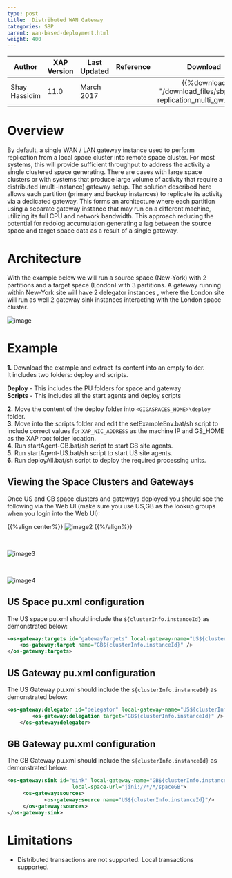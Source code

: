 ```yaml
---
type: post
title:  Distributed WAN Gateway 
categories: SBP
parent: wan-based-deployment.html
weight: 400
---
```


|Author|XAP Version|Last Updated | Reference | Download |
|------|-----------|-------------|-----------|:----------:|
| Shay  Hassidim| 11.0 | March 2017|    | {{%download "/download_files/sbp/wan-replication_multi_gw.zip"%}}   |


# Overview
 
By default, a single WAN / LAN gateway instance used to perform replication from a local space cluster into remote space cluster. 
For most systems, this will provide sufficient throughput to address the activity a single clustered space generating. 
There are cases with large space clusters or with systems that produce large volume of activity that require a distributed (multi-instance) gateway setup. 
The solution described here allows each partition (primary and backup instances) to replicate its activity via a dedicated gateway. 
This forms an architecture where each partition using a separate gateway instance that may run on a different machine, utilizing its full CPU and network bandwidth. 
This approach reducing the potential for redolog accumulation generating a lag between the source space and target space data as a result of a single gateway. 


# Architecture

With the example below we will run a source space (New-York) with 2 partitions and a target space (London) with 3 partitions. A gateway running within New-York site will have 2 delegator instances , where the London site will run as well 2 gateway sink instances interacting with the London space cluster. 


![image](/attachment_files/sbp/wan_gateway/distributed-wan-gateway-1.png)

# Example

**1.** Download the example and extract its content into an empty folder.<br> 
It includes two folders: deploy and scripts.

**Deploy** - This includes the PU folders for space and gateway <br>
**Scripts** - This includes all the start agents and deploy scripts 

**2.** Move the content of the deploy folder into `<GIGASPACES_HOME>\deploy` folder.<br>
**3.** Move into the scripts folder and edit the setExampleEnv.bat/sh script to include correct values for `XAP_NIC_ADDRESS` as the machine IP and GS_HOME as the XAP root folder location.<br>
**4.** Run startAgent-GB.bat/sh script to start GB site agents.<br>
**5.** Run startAgent-US.bat/sh script to start US site agents.<br>
**6.** Run deployAll.bat/sh script to deploy the required processing units.

## Viewing the Space Clusters and Gateways

Once US and GB space clusters and gateways deployed you should see the following via the Web UI (make sure you use US,GB as the lookup groups when you login into the Web UI):

{{%align center%}}
![image2](/attachment_files/sbp/wan_gateway/distributed-wan-gateway-2.png)
{{%/align%}}

<br>

![image3](/attachment_files/sbp/wan_gateway/distributed-wan-gateway-3.png)

<br>

![image4](/attachment_files/sbp/wan_gateway/distributed-wan-gateway-4.png)


## US Space pu.xml configuration

The US space pu.xml should include the `${clusterInfo.instanceId}` as demonstrated below:

```xml
<os-gateway:targets id="gatewayTargets" local-gateway-name="US${clusterInfo.instanceId}">
    <os-gateway:target name="GB${clusterInfo.instanceId}" />
</os-gateway:targets>
```

## US Gateway pu.xml configuration

The US Gateway pu.xml should include the `${clusterInfo.instanceId}` as demonstrated below:
```xml
<os-gateway:delegator id="delegator" local-gateway-name="US${clusterInfo.instanceId}" gateway-lookups="gatewayLookups">
        <os-gateway:delegation target="GB${clusterInfo.instanceId}" />
    </os-gateway:delegator>
```

## GB Gateway pu.xml configuration

The GB Gateway pu.xml should include the `${clusterInfo.instanceId}` as demonstrated below:

```xml
<os-gateway:sink id="sink" local-gateway-name="GB${clusterInfo.instanceId}" gateway-lookups="gatewayLookups"
                     local-space-url="jini://*/*/spaceGB">
     <os-gateway:sources>
            <os-gateway:source name="US${clusterInfo.instanceId}"/>
     </os-gateway:sources>
</os-gateway:sink>
```

# Limitations
 
- Distributed transactions are not supported. Local transactions supported.
     

